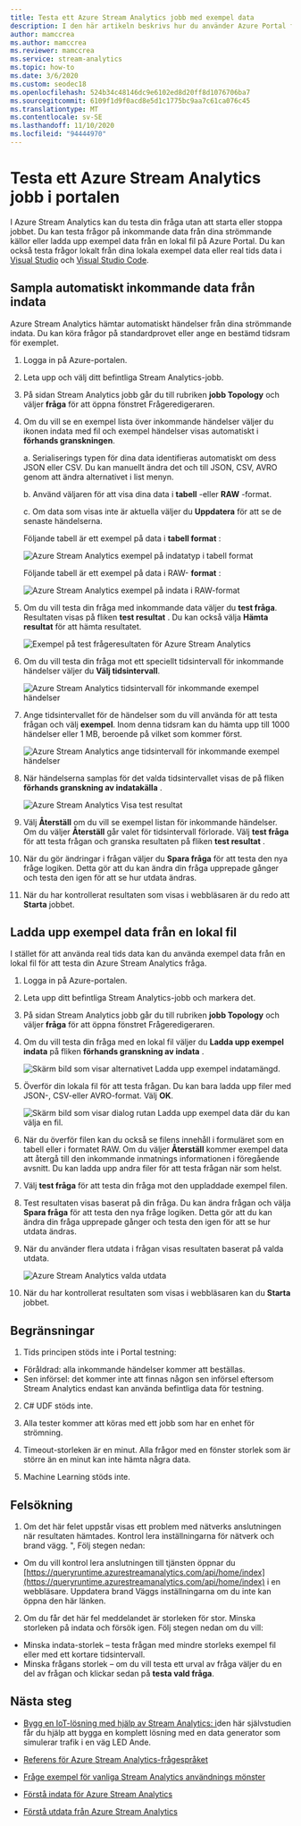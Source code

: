 ```yaml
---
title: Testa ett Azure Stream Analytics jobb med exempel data
description: I den här artikeln beskrivs hur du använder Azure Portal för att testa ett Azure Stream Analytics jobb, exempel på indata och ladda upp exempel data.
author: mamccrea
ms.author: mamccrea
ms.reviewer: mamccrea
ms.service: stream-analytics
ms.topic: how-to
ms.date: 3/6/2020
ms.custom: seodec18
ms.openlocfilehash: 524b34c48146dc9e6102ed8d20ff8d1076706ba7
ms.sourcegitcommit: 6109f1d9f0acd8e5d1c1775bc9aa7c61ca076c45
ms.translationtype: MT
ms.contentlocale: sv-SE
ms.lasthandoff: 11/10/2020
ms.locfileid: "94444970"
---
```

# <a name="test-an-azure-stream-analytics-job-in-the-portal"></a>Testa ett Azure Stream Analytics jobb i portalen

I Azure Stream Analytics kan du testa din fråga utan att starta eller stoppa jobbet. Du kan testa frågor på inkommande data från dina strömmande källor eller ladda upp exempel data från en lokal fil på Azure Portal. Du kan också testa frågor lokalt från dina lokala exempel data eller real tids data i [Visual Studio](stream-analytics-live-data-local-testing.md) och [Visual Studio Code](visual-studio-code-local-run-live-input.md).

## <a name="automatically-sample-incoming-data-from-input"></a>Sampla automatiskt inkommande data från indata

Azure Stream Analytics hämtar automatiskt händelser från dina strömmande indata. Du kan köra frågor på standardprovet eller ange en bestämd tidsram för exemplet.

1. Logga in på Azure-portalen.

2. Leta upp och välj ditt befintliga Stream Analytics-jobb.

3. På sidan Stream Analytics jobb går du till rubriken **jobb Topology** och väljer **fråga** för att öppna fönstret Frågeredigeraren. 

4. Om du vill se en exempel lista över inkommande händelser väljer du ikonen indata med fil och exempel händelser visas automatiskt i **förhands granskningen**.

   a. Serialiserings typen för dina data identifieras automatiskt om dess JSON eller CSV. Du kan manuellt ändra det och till JSON, CSV, AVRO genom att ändra alternativet i list menyn.
    
   b. Använd väljaren för att visa dina data i **tabell** -eller **RAW** -format.
    
   c. Om data som visas inte är aktuella väljer du **Uppdatera** för att se de senaste händelserna.

   Följande tabell är ett exempel på data i **tabell format** :

   ![Azure Stream Analytics exempel på indatatyp i tabell format](./media/stream-analytics-test-query/asa-sample-table.png)

   Följande tabell är ett exempel på data i RAW- **format** :

   ![Azure Stream Analytics exempel på indata i RAW-format](./media/stream-analytics-test-query/asa-sample-raw.png)

5. Om du vill testa din fråga med inkommande data väljer du **test fråga**. Resultaten visas på fliken **test resultat** . Du kan också välja **Hämta resultat** för att hämta resultatet.

   ![Exempel på test frågeresultaten för Azure Stream Analytics](./media/stream-analytics-test-query/asa-test-query.png)

6. Om du vill testa din fråga mot ett speciellt tidsintervall för inkommande händelser väljer du **Välj tidsintervall**.
   
   ![Azure Stream Analytics tidsintervall för inkommande exempel händelser](./media/stream-analytics-test-query/asa-select-time-range.png)

7. Ange tidsintervallet för de händelser som du vill använda för att testa frågan och välj **exempel**. Inom denna tidsram kan du hämta upp till 1000 händelser eller 1 MB, beroende på vilket som kommer först.

   ![Azure Stream Analytics ange tidsintervall för inkommande exempel händelser](./media/stream-analytics-test-query/asa-set-time-range.png)

8. När händelserna samplas för det valda tidsintervallet visas de på fliken **förhands granskning av indatakälla** .

   ![Azure Stream Analytics Visa test resultat](./media/stream-analytics-test-query/asa-view-test-results.png)

9. Välj **Återställ** om du vill se exempel listan för inkommande händelser. Om du väljer **Återställ** går valet för tidsintervall förlorade. Välj **test fråga** för att testa frågan och granska resultaten på fliken **test resultat** .

10. När du gör ändringar i frågan väljer du **Spara fråga** för att testa den nya fråge logiken. Detta gör att du kan ändra din fråga upprepade gånger och testa den igen för att se hur utdata ändras.

11. När du har kontrollerat resultaten som visas i webbläsaren är du redo att **Starta** jobbet.

## <a name="upload-sample-data-from-a-local-file"></a>Ladda upp exempel data från en lokal fil

I stället för att använda real tids data kan du använda exempel data från en lokal fil för att testa din Azure Stream Analytics fråga.

1. Logga in på Azure-portalen.
   
2. Leta upp ditt befintliga Stream Analytics-jobb och markera det.

3. På sidan Stream Analytics jobb går du till rubriken **jobb Topology** och väljer **fråga** för att öppna fönstret Frågeredigeraren.

4. Om du vill testa din fråga med en lokal fil väljer du **Ladda upp exempel indata** på fliken **förhands granskning av indata** . 

   ![Skärm bild som visar alternativet Ladda upp exempel indatamängd.](./media/stream-analytics-test-query/asa-upload-sample-file.png)

5. Överför din lokala fil för att testa frågan. Du kan bara ladda upp filer med JSON-, CSV-eller AVRO-format. Välj **OK**.

   ![Skärm bild som visar dialog rutan Ladda upp exempel data där du kan välja en fil.](./media/stream-analytics-test-query/asa-upload-sample-json-file.png)

6. När du överför filen kan du också se filens innehåll i formuläret som en tabell eller i formatet RAW. Om du väljer **Återställ** kommer exempel data att återgå till den inkommande inmatnings informationen i föregående avsnitt. Du kan ladda upp andra filer för att testa frågan när som helst.

7. Välj **test fråga** för att testa din fråga mot den uppladdade exempel filen.

8. Test resultaten visas baserat på din fråga. Du kan ändra frågan och välja **Spara fråga** för att testa den nya fråge logiken. Detta gör att du kan ändra din fråga upprepade gånger och testa den igen för att se hur utdata ändras.

9. När du använder flera utdata i frågan visas resultaten baserat på valda utdata. 

   ![Azure Stream Analytics valda utdata](./media/stream-analytics-test-query/asa-sample-test-selected-output.png)

10. När du har kontrollerat resultaten som visas i webbläsaren kan du **Starta** jobbet.

## <a name="limitations"></a>Begränsningar

1.  Tids principen stöds inte i Portal testning:

   * Föråldrad: alla inkommande händelser kommer att beställas.
   * Sen införsel: det kommer inte att finnas någon sen införsel eftersom Stream Analytics endast kan använda befintliga data för testning.
   
2.  C# UDF stöds inte.

3.  Alla tester kommer att köras med ett jobb som har en enhet för strömning.

4.  Timeout-storleken är en minut. Alla frågor med en fönster storlek som är större än en minut kan inte hämta några data.

5.  Machine Learning stöds inte.


## <a name="troubleshooting"></a>Felsökning

1.  Om det här felet uppstår visas ett problem med nätverks anslutningen när resultaten hämtades. Kontrol lera inställningarna för nätverk och brand vägg. ", Följ stegen nedan:

  * Om du vill kontrol lera anslutningen till tjänsten öppnar du [https://queryruntime.azurestreamanalytics.com/api/home/index](https://queryruntime.azurestreamanalytics.com/api/home/index) i en webbläsare. Uppdatera brand Väggs inställningarna om du inte kan öppna den här länken.
  
2. Om du får det här fel meddelandet är storleken för stor. Minska storleken på indata och försök igen. Följ stegen nedan om du vill:

  * Minska indata-storlek – testa frågan med mindre storleks exempel fil eller med ett kortare tidsintervall.
  * Minska frågans storlek – om du vill testa ett urval av fråga väljer du en del av frågan och klickar sedan på **testa vald fråga**.


## <a name="next-steps"></a>Nästa steg
* [Bygg en IoT-lösning med hjälp av Stream Analytics: i](./stream-analytics-build-an-iot-solution-using-stream-analytics.md)den här självstudien får du hjälp att bygga en komplett lösning med en data generator som simulerar trafik i en väg LED Ande.

* [Referens för Azure Stream Analytics-frågespråket](/stream-analytics-query/stream-analytics-query-language-reference)

* [Fråge exempel för vanliga Stream Analytics användnings mönster](stream-analytics-stream-analytics-query-patterns.md)

* [Förstå indata för Azure Stream Analytics](stream-analytics-add-inputs.md)

* [Förstå utdata från Azure Stream Analytics](stream-analytics-define-outputs.md)
